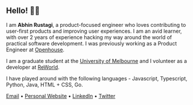 ## Hello! 🙋‍♂️

I am **Abhin Rustagi**, a product-focused engineer who loves contributing to user-first products and improving user experiences. I am an avid learner, with over 2 years of experience hacking my way around the world of practical software development. I was previously working as a Product Engineer at [Openhouse](https://www.openhouse.study/).

I am a graduate student at the [University of Melbourne](https://www.unimelb.edu.au/) and I volunteer as a developer at [ReWorld](https://www.reworld.eco/).

I have played around with the following languages - Javascript, Typescript, Python, Java, HTML + CSS, Go.

[Email](mailto:hi@abhin.dev) • [Personal Website](https://www.abhin.dev/) • [LinkedIn](https://www.linkedin.com/in/abhinrustagi) • [Twitter](https://www.twitter.com/abhinrustagi)
